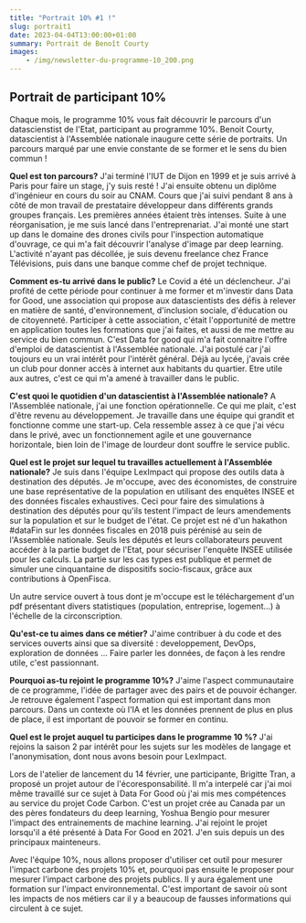 ```yaml
---
title: "Portrait 10% #1 !"
slug: portrait1
date: 2023-04-04T13:00:00+01:00
summary: Portrait de Benoît Courty
images: 
    - /img/newsletter-du-programme-10_200.png
---
```



## Portrait de participant 10%
Chaque mois, le programme 10% vous fait découvrir le parcours d'un datascienstist de l'Etat, participant au programme 10%. Benoit Courty, datascientist à l'Assemblée nationale inaugure cette série de portraits. Un parcours marqué par une envie constante de se former et le sens du bien commun !

**Quel est ton parcours?**
J'ai terminé l'IUT de Dijon en 1999 et je suis arrivé à Paris pour faire un stage, j'y suis resté !
J'ai ensuite obtenu un diplôme d'ingénieur en cours du soir au CNAM. Cours que j'ai suivi pendant 8 ans à côté de mon travail de prestataire développeur dans différents grands groupes français. Les premières années étaient très intenses.
Suite à une réorganisation, je me suis lancé dans l'entreprenariat. J'ai monté une start up dans le domaine des drones civils pour l'inspection automatique d'ouvrage, ce qui m'a fait découvrir l'analyse d'image par deep learning. L'activité n'ayant pas décollée, je suis devenu freelance chez France Télévisions, puis dans une banque comme chef de projet technique.

**Comment es-tu arrivé dans le public?**
Le Covid a été un déclencheur. J'ai profité de cette période pour continuer à me former et m'investir dans Data for Good, une association qui propose aux datascientists des défis à relever en matière de santé, d'environnement, d'inclusion sociale, d'éducation ou de citoyenneté. Participer à cette association, c'était l'opportunité de mettre en application toutes les formations que j'ai faites, et aussi de me mettre au service du bien commun.
C'est Data for good qui m'a fait connaitre l'offre d'emploi de datascientist à l'Assemblée nationale. J'ai postulé car j'ai toujours eu un vrai intérêt pour l'intérêt général. Déjà au lycée, j'avais crée un club pour donner accès à internet aux habitants du quartier. Etre utile aux autres, c'est ce qui m'a amené à travailler dans le public.

**C'est quoi le quotidien d'un datascientist à l'Assemblée nationale?**
A l'Assemblée nationale, j'ai une fonction opérationnelle. Ce qui me plait, c'est d'être revenu au développement. Je travaille dans une équipe qui grandit et fonctionne comme une start-up. Cela ressemble assez à ce que j'ai vécu dans le privé, avec un fonctionnement agile et une gouvernance horizontale, bien loin de l'image de lourdeur dont souffre le service public.

**Quel est le projet sur lequel tu travailles actuellement à l'Assemblée nationale?**
Je suis dans l'équipe LexImpact qui propose des outils data à destination des députés.
Je m'occupe, avec des économistes, de construire une base représentative de la population en utilisant des enquêtes INSEE et des données fiscales exhaustives. Ceci pour faire des simulations à destination des députés pour qu'ils testent l'impact de leurs amendements sur la population et sur le budget de l'état. Ce projet est né d'un hakathon #dataFin sur les données fiscales en 2018 puis pérénisé au sein de l'Assemblée nationale. Seuls les députés et leurs collaborateurs peuvent accéder à la partie budget de l'Etat, pour sécuriser l'enquête INSEE utilisée pour les calculs.
La partie sur les cas types est publique et permet de simuler une cinquantaine de dispositifs socio-fiscaux, grâce aux contributions à OpenFisca.

Un autre service ouvert à tous dont je m'occupe est le téléchargement d'un pdf présentant divers statistiques (population, entreprise, logement...) à l'échelle de la circonscription.

**Qu'est-ce tu aimes dans ce métier?**
J'aime contribuer à du code et des services ouverts ainsi que sa diversité : developpement, DevOps, exploration de données ... Faire parler les données, de façon à les rendre utile, c'est passionnant.

**Pourquoi as-tu rejoint le programme 10%?**
J'aime l'aspect communautaire de ce programme, l'idée de partager avec des pairs et de pouvoir échanger. Je retrouve également l'aspect formation qui est important dans mon parcours. Dans un contexte où l'IA et les données prennent de plus en plus de place, il est important de pouvoir se former en continu.

**Quel est le projet auquel tu participes dans le programme 10 %?**
J'ai rejoins la saison 2 par intérêt pour les sujets sur les modèles de langage et l'anonymisation, dont nous avons besoin pour LexImpact.

Lors de l'atelier de lancement du 14 février, une participante, Brigitte Tran, a proposé un projet autour de l'écoresponsabilité. Il m'a interpelé car j'ai moi même travaillé sur ce sujet à Data For Good où j'ai mis mes compétences au service du projet Code Carbon.
C'est un projet crée au Canada par un des pères fondateurs du deep learning, Yoshua Bengio pour mesurer l'impact des entrainements de machine learning. J'ai rejoint le projet lorsqu'il a été présenté à Data For Good en 2021. J'en suis depuis un des principaux mainteneurs.

Avec l'équipe 10%, nous allons proposer d'utiliser cet outil pour mesurer l'impact carbone des projets 10% et, pourquoi pas ensuite le proposer pour mesurer l'impact carbone des projets publics. Il y aura également une formation sur l'impact environnemental. C'est important de savoir où sont les impacts de nos métiers car il y a beaucoup de fausses informations qui circulent à ce sujet.
